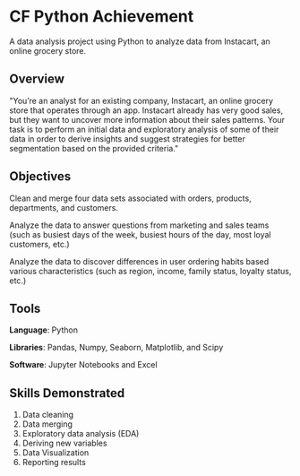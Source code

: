 # CF Python Achievement
A data analysis project using Python to analyze data from Instacart, an online grocery store.

## Overview
"You’re an analyst for an existing company, Instacart, an online grocery store that operates through an app. Instacart already has very good sales, but they want to uncover more information about their sales patterns. Your task is to perform an initial data and exploratory analysis of some of their data in order to derive insights and suggest strategies for better segmentation based on the provided criteria."

## Objectives
Clean and merge four data sets associated with orders, products, departments, and customers.

Analyze the data to answer questions from marketing and sales teams (such as busiest days of the week, busiest hours of the day, most loyal customers, etc.)

Analyze the data to discover differences in user ordering habits based various characteristics (such as region, income, family status, loyalty status, etc.)

## Tools
**Language**: Python

**Libraries**: Pandas, Numpy, Seaborn, Matplotlib, and Scipy

**Software**: Jupyter Notebooks and Excel

## Skills Demonstrated
1) Data cleaning
2) Data merging
3) Exploratory data analysis (EDA)
4) Deriving new variables
5) Data Visualization
6) Reporting results
